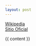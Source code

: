 ```yaml
---
layout: post
---
```


<a href={{page.wikipedia}} > Wikipedia </a>
<br>
<a href={{page.official_site}} > Sitio Oficial </a>

{{ content }}